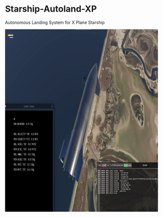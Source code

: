 # Starship-Autoland-XP
Autonomous Landing System for X Plane Starship

<a href="http://www.youtube.com/watch?feature=player_embedded&v=wBW_3oggTTE
" target="_blank"><img src="https://github.com/hkkhkhkhk/Starship-Autoland-XP/blob/main/Thumbnail.png?raw=true" 
alt="VIDEO" width="1280" height="600" border="0" /></a>
